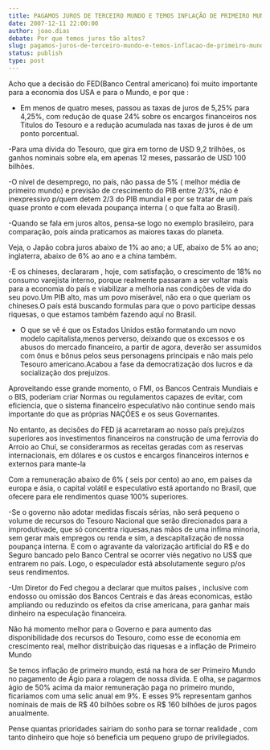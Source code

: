 ```yaml
---
title: PAGAMOS JUROS DE TERCEIRO MUNDO E TEMOS INFLAÇÃO DE PRIMEIRO MUNDO
date: 2007-12-11 22:00:00
author: joao.dias
debate: Por que temos juros tão altos?
slug: pagamos-juros-de-terceiro-mundo-e-temos-inflacao-de-primeiro-mundo
status: publish 
type: post
---
```


Acho que a decisão do FED(Banco Central americano) foi muito importante para a economia dos USA e para o Mundo, e por que :  

  

- Em menos de quatro meses, passou as taxas de juros de 5,25% para 4,25%, com redução de quase 24% sobre os encargos financeiros nos Titulos do Tesouro e a redução acumulada nas taxas de juros é de um ponto porcentual.  

  

-Para uma dívida do Tesouro, que gira em torno de USD 9,2 trilhões, os ganhos nominais sobre ela, em apenas 12 meses, passarão de USD 100 bilhões.  

  

-O nível de desemprego, no país, não passa de 5% ( melhor média de primeiro mundo) e previsão de crescimento do PIB entre 2/3%, não é inexpressivo p/quem detem 2/3 do PIB mundial e por se tratar de um país quase pronto e com elevada poupança interna ( o que falta ao Brasil).  

  

-Quando se fala em juros altos, pensa-se logo no exemplo brasileiro, para comparação, poís ainda praticamos as maiores taxas do planeta.  

  

Veja, o Japão cobra juros abaixo de 1% ao ano; a UE, abaixo de 5% ao ano; inglaterra, abaixo de 6% ao ano e a china também.  

  

-E os chineses, declararam , hoje, com satisfação, o crescimento de 18% no consumo varejista interno, porque realmente passaram a ser voltar mais para a economia do país e viabilizar a melhoria nas condições de vida do seu povo.Um PIB alto, mas um povo miserável, não era o que queriam os chineses.O país está buscando formulas para que o povo participe dessas riquesas, o que estamos também fazendo aquí no Brasil.  

  

- O que se vê é que os Estados Unidos estão formatando um novo modelo capitalista,menos perverso, deixando que os excessos e os abusos do mercado financeiro, a partir de agora, deverão ser assumidos com ônus e bônus pelos seus personagens principais e não mais pelo Tesouro americano.Acabou a fase da democratização dos lucros e da socialização dos prejuízos.   

  

Aproveitando esse grande momento, o FMI, os Bancos Centrais Mundiais e o BIS, poderiam criar Normas ou regulamentos capazes de evitar, com eficiencia, que o sistema financeiro especulativo não continue sendo mais importante do que as próprias NAÇÕES e os seus Governantes.  

  

No entanto, as decisões do FED já acarretaram ao nosso país prejuízos superiores aos investimentos financeiros na construção de uma ferrovia do Arroio ao Chuí, se considerarmos as receitas geradas com as reservas internacionais, em dólares e os custos e encargos financeiros internos e externos para mante-la  

Com a remuneração abaixo de 6% ( seis por cento) ao ano, em paises da europa e ásia, o capital volátil e especulativo está aportando no Brasil, que ofecere para ele rendimentos quase 100% superiores.  

  

-Se o governo não adotar medidas fiscais sérias, não será pequeno o volume de recursos do Tesouro Nacional que serão direcionados para a improdutivade, que só concentra riquesas,nas mãos de uma infíma minoria, sem gerar mais empregos ou renda e sim, a descapitalização de nossa poupança interna. E com o agravante da valorização artificial do R$ e do Seguro bancado pelo Banco Central se ocorrer viés negativo no US$ que entrarem no país. Logo, o especulador está absolutamente seguro p/os seus rendimentos.  

  

-Um Diretor do Fed chegou a declarar que muitos países , inclusive com endosso ou omissão dos Bancos Centrais e das áreas economicas, estão ampliando ou reduzindo os efeitos da crise americana, para ganhar mais dinheiro na especulação financeira.  

  

Não há momento melhor para o Governo e para aumento das disponibilidade dos recursos do Tesouro, como esse de economia em crescimento real, melhor distribuição das riquesas e a inflação de Primeiro Mundo  

  

Se temos inflação de primeiro mundo, está na hora de ser Primeiro Mundo no pagamento de Ágio para a rolagem de nossa dívida. E olha, se pagarmos ágio de 50% acima da maior remuneração paga no primeiro mundo, ficariamos com uma selic anual em 9%. E esses 9% representam ganhos nominais de mais de R$ 40 bilhões sobre os R$ 160 bilhões de juros pagos anualmente.  

  

Pense quantas prioridades sairiam do sonho para se tornar realidade , com tanto dinheiro que hoje só beneficia um pequeno grupo de privilegiados.
